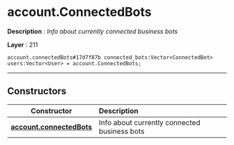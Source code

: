 # account.ConnectedBots

**Description** : *Info about currently connected business bots*

**Layer** : 211

```tl
account.connectedBots#17d7f87b connected_bots:Vector<ConnectedBot> users:Vector<User> = account.ConnectedBots;
```

---

## Constructors

| Constructor | Description |
| :---: | :--- |
| [**account.connectedBots**](constructor/account.connectedBots) | Info about currently connected business bots |
